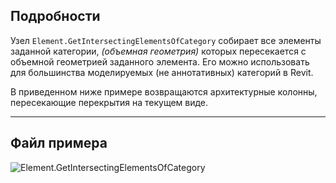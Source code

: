 ## Подробности
Узел `Element.GetIntersectingElementsOfCategory` собирает все элементы заданной категории, _(объемная геометрия)_ которых пересекается с объемной геометрией заданного элемента. Его можно использовать для большинства моделируемых (не аннотативных) категорий в Revit.

В приведенном ниже примере возвращаются архитектурные колонны, пересекающие перекрытия на текущем виде.
___
## Файл примера

![Element.GetIntersectingElementsOfCategory](./Revit.Elements.Element.GetIntersectingElementsOfCategory_img.jpg)
